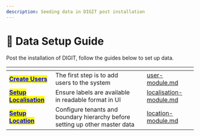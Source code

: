 ```yaml
---
description: Seeding data in DIGIT post installation
---
```


# 💽 Data Setup Guide

Post the installation of DIGIT, follow the guides below to set up data.

<table data-view="cards"><thead><tr><th></th><th></th><th></th><th data-hidden data-card-target data-type="content-ref"></th></tr></thead><tbody><tr><td><a href="https://core.digit.org/guides/data-setup-guide/user-module"><mark style="color:blue;"><strong>Create Users</strong></mark></a></td><td>The first step is to add users to the system</td><td></td><td><a href="user-module.md">user-module.md</a></td></tr><tr><td><a href="https://core.digit.org/guides/data-setup-guide/localisation-module"><mark style="color:blue;"><strong>Setup Localisation</strong></mark></a></td><td>Ensure labels are available in readable format in UI</td><td></td><td><a href="localisation-module.md">localisation-module.md</a></td></tr><tr><td><a href="https://core.digit.org/guides/data-setup-guide/location-module"><mark style="color:blue;"><strong>Setup Location</strong></mark> </a></td><td>Configure tenants and boundary hierarchy before setting up other master data</td><td></td><td><a href="location-module.md">location-module.md</a></td></tr></tbody></table>

&#x20;


